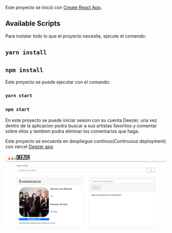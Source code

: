 Este proyecto se inició con [Create React App](https://github.com/facebook/create-react-app).

## Available Scripts

Para instalar todo lo que el proyecto necesita, ejecute el comando:

## `yarn install`
## `npm install`

Este proyecto se puede ejecutar con el comando:

### `yarn start`
### `npm start`

En este proyecto se puede iniciar sesion con su cuenta Deezer, una vez dentro de la aplicacion podra buscar a sus artistas favoritos y comentar sobre ellos y tambien podra eliminar los comentarios que haga.

Este proyecto se encuenta en despliegue continuo(Continuous deployment) con vercel [Deezer app](https://deezer-app.vercel.app/)

![Screen](/public/Screenshow.jpg)
